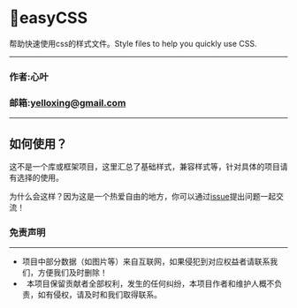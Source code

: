 # 🥕easyCSS
帮助快速使用css的样式文件。Style files to help you quickly use CSS.

****
### 作者:心叶
### 邮箱:yelloxing@gmail.com
****

如何使用？
--------------------------------------
这不是一个库或框架项目，这里汇总了基础样式，兼容样式等，针对具体的项目请有选择的使用。

为什么会这样？因为这是一个热爱自由的地方，你可以通过[issue](https://github.com/yelloxing/easyCSS/issues)提出问题一起交流！

### 免责声明
------
*   项目中部分数据（如图片等）来自互联网，如果侵犯到对应权益者请联系我们，方便我们及时删除！
*   本项目保留贡献者全部权利，发生的任何纠纷，本项目作者和维护人概不负责，如有侵权，请及时和我们取得联系。
